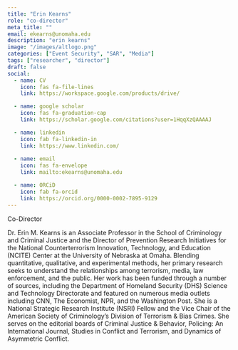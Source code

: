 ```yaml
---
title: "Erin Kearns"
role: "co-director"
meta_title: ""
email: ekearns@unomaha.edu
description: "erin kearns"
image: "/images/altlogo.png"
categories: ["Event Security", "SAR", "Media"]
tags: ["researcher", "director"]
draft: false
social:
  - name: CV
    icon: fas fa-file-lines
    link: https://workspace.google.com/products/drive/

  - name: google scholar
    icon: fas fa-graduation-cap
    link: https://scholar.google.com/citations?user=1HqqXzQAAAAJ

  - name: linkedin
    icon: fab fa-linkedin-in
    link: https://www.linkedin.com/
  
  - name: email
    icon: fas fa-envelope
    link: mailto:ekearns@unomaha.edu

  - name: ORCiD
    icon: fab fa-orcid
    link: https://orcid.org/0000-0002-7895-9129
---
```

Co-Director
<!--more-->
Dr. Erin M. Kearns is an Associate Professor in the School of Criminology and Criminal Justice and the Director of Prevention Research Initiatives for the National Counterterrorism Innovation, Technology, and Education (NCITE) Center at the University of Nebraska at Omaha. Blending quantitative, qualitative, and experimental methods, her primary research seeks to understand the relationships among terrorism, media, law enforcement, and the public. Her work has been funded through a number of sources, including the Department of Homeland Security (DHS) Science and Technology Directorate and featured on numerous media outlets including CNN, The Economist, NPR, and the Washington Post. She is a National Strategic Research Institute (NSRI) Fellow and the Vice Chair of the American Society of Criminology’s Division of Terrorism & Bias Crimes. She serves on the editorial boards of Criminal Justice & Behavior, Policing: An International Journal, Studies in Conflict and Terrorism, and Dynamics of Asymmetric Conflict.